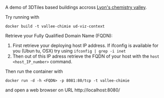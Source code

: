 A demo of 3DTiles based buildings accross [Lyon's chemistry valley](https://fr.wikipedia.org/wiki/Vall%C3%A9e_de_la_chimie).

Try running with
```
docker build -t vallee-chimie ud-viz-context
```

Retrieve your Fully Qualified Domain Name (FQDN):
 1. First retrieve your deploying host IP address. If ifconfig is
    available for you (Ubun tu, OSX) try using `ifconfig | grep -i inet`
 2. Then out of this IP adress retrieve the FQDN of your host with
    the `host <host_IP_number>` command.

Then run the container with
```
docker run -d -h <FQDN> -p 8081:80/tcp -t vallee-chimie
```
and open a web browser on URL http://localhost:8080/

